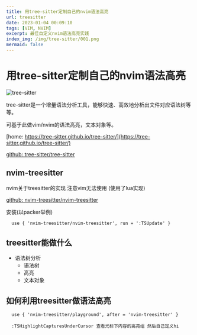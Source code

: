 ```yaml
---
title: 用tree-sitter定制自己的nvim语法高亮
url: treesitter
date: 2023-01-04 00:09:10
tags: [VIM, NVIM]
excerpt: 最佳自定义nvim语法高亮实践
index_img: /img/tree-sitter/001.png
mermaid: false
---
```


# 用tree-sitter定制自己的nvim语法高亮

![tree-sitter](/img/tree-sitter/001.png)

tree-sitter是一个增量语法分析工具，能够快速、高效地分析出文件对应语法树等等。

可基于此做vim/nvim的语法高亮，文本对象等。

[home: https://tree-sitter.github.io/tree-sitter/](https://tree-sitter.github.io/tree-sitter/)

[github: tree-sitter/tree-sitter](https://github.com/tree-sitter/tree-sitter)

## nvim-treesitter

nvim关于treesitter的实现 注意vim无法使用 (使用了lua实现)

[github: nvim-treesitter/nvim-treesitter](https://github.com/nvim-treesitter/nvim-treesitter)

安装(以packer举例)

```plaintext
  use { 'nvim-treesitter/nvim-treesitter', run = ':TSUpdate' }
```

## treesitter能做什么

- 语法树分析
  - 语法树
  - 高亮
  - 文本对象

## 如何利用treesitter做语法高亮

```plaintext
  use { 'nvim-treesitter/playground', after = 'nvim-treesitter' }

  :TSHighlightCapturesUnderCursor 查看光标下内容的高亮组 然后自己定义hi
```
